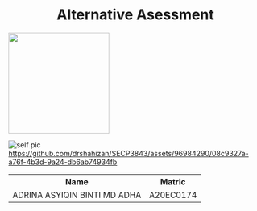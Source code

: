 <h1 align='center'>Alternative Asessment</h1>

<img height='200px' src='https://github.com/drshahizan/special-topic-data-engineering/assets/96984290/80ed8f41-e774-47e6-b993-94ea309b3257'/>
</p>

![self pic](https://github.com/drshahizan/special-topic-data-engineering/assets/96984290/80ed8f41-e774-47e6-b993-94ea309b3257)
https://github.com/drshahizan/SECP3843/assets/96984290/08c9327a-a76f-4b3d-9a24-db6ab74934fb

</p>
<table align='center'>
  <tr>
    <th>Name</th>
    <th>Matric</th>
  </tr>
  <tr>
    <td>ADRINA ASYIQIN BINTI MD ADHA</td>
    <td>A20EC0174</td>
  </tr>
</table>




